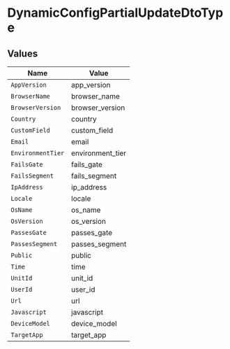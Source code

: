 # DynamicConfigPartialUpdateDtoType


## Values

| Name              | Value             |
| ----------------- | ----------------- |
| `AppVersion`      | app_version       |
| `BrowserName`     | browser_name      |
| `BrowserVersion`  | browser_version   |
| `Country`         | country           |
| `CustomField`     | custom_field      |
| `Email`           | email             |
| `EnvironmentTier` | environment_tier  |
| `FailsGate`       | fails_gate        |
| `FailsSegment`    | fails_segment     |
| `IpAddress`       | ip_address        |
| `Locale`          | locale            |
| `OsName`          | os_name           |
| `OsVersion`       | os_version        |
| `PassesGate`      | passes_gate       |
| `PassesSegment`   | passes_segment    |
| `Public`          | public            |
| `Time`            | time              |
| `UnitId`          | unit_id           |
| `UserId`          | user_id           |
| `Url`             | url               |
| `Javascript`      | javascript        |
| `DeviceModel`     | device_model      |
| `TargetApp`       | target_app        |